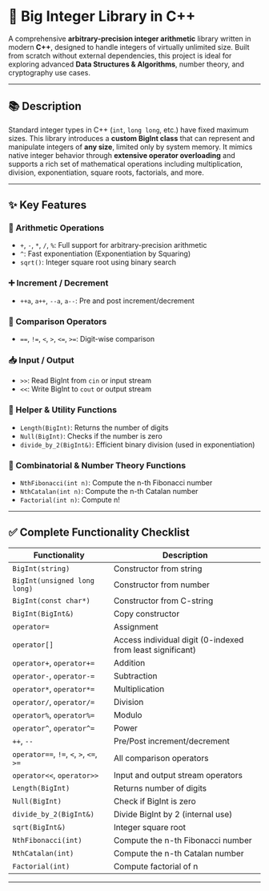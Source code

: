 # 🔢 Big Integer Library in C++

A comprehensive **arbitrary-precision integer arithmetic** library written in modern **C++**, designed to handle integers of virtually unlimited size. Built from scratch without external dependencies, this project is ideal for exploring advanced **Data Structures & Algorithms**, number theory, and cryptography use cases.

---

## 📚 Description

Standard integer types in C++ (`int`, `long long`, etc.) have fixed maximum sizes. This library introduces a **custom BigInt class** that can represent and manipulate integers of **any size**, limited only by system memory. It mimics native integer behavior through **extensive operator overloading** and supports a rich set of mathematical operations including multiplication, division, exponentiation, square roots, factorials, and more.

---

## ✨ Key Features

### 🧮 Arithmetic Operations
- `+`, `-`, `*`, `/`, `%`: Full support for arbitrary-precision arithmetic
- `^`: Fast exponentiation (Exponentiation by Squaring)
- `sqrt()`: Integer square root using binary search

### ➕ Increment / Decrement
- `++a`, `a++`, `--a`, `a--`: Pre and post increment/decrement

### 📏 Comparison Operators
- `==`, `!=`, `<`, `>`, `<=`, `>=`: Digit-wise comparison

### 📥 Input / Output
- `>>`: Read BigInt from `cin` or input stream
- `<<`: Write BigInt to `cout` or output stream

### 📐 Helper & Utility Functions
- `Length(BigInt)`: Returns the number of digits
- `Null(BigInt)`: Checks if the number is zero
- `divide_by_2(BigInt&)`: Efficient binary division (used in exponentiation)

### 🔢 Combinatorial & Number Theory Functions
- `NthFibonacci(int n)`: Compute the n-th Fibonacci number
- `NthCatalan(int n)`: Compute the n-th Catalan number
- `Factorial(int n)`: Compute n!

---

## ✅ Complete Functionality Checklist

| Functionality                | Description                                             |
|-----------------------------|---------------------------------------------------------|
| `BigInt(string)`            | Constructor from string                                 |
| `BigInt(unsigned long long)`| Constructor from number                                 |
| `BigInt(const char*)`       | Constructor from C-string                               |
| `BigInt(BigInt&)`           | Copy constructor                                        |
| `operator=`                 | Assignment                                              |
| `operator[]`                | Access individual digit (0-indexed from least significant)|
| `operator+`, `operator+=`   | Addition                                                |
| `operator-`, `operator-=`   | Subtraction                                             |
| `operator*`, `operator*=`   | Multiplication                                          |
| `operator/`, `operator/=`   | Division                                                |
| `operator%`, `operator%=`   | Modulo                                                  |
| `operator^`, `operator^=`   | Power                                                   |
| `++`, `--`                  | Pre/Post increment/decrement                            |
| `operator==`, `!=`, `<`, `>`, `<=`, `>=` | All comparison operators                   |
| `operator<<`, `operator>>`  | Input and output stream operators                       |
| `Length(BigInt)`            | Returns number of digits                                |
| `Null(BigInt)`              | Check if BigInt is zero                                 |
| `divide_by_2(BigInt&)`      | Divide BigInt by 2 (internal use)                       |
| `sqrt(BigInt&)`             | Integer square root                                     |
| `NthFibonacci(int)`         | Compute the n-th Fibonacci number                       |
| `NthCatalan(int)`           | Compute the n-th Catalan number                         |
| `Factorial(int)`            | Compute factorial of n                                  |

---
